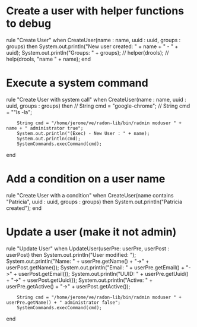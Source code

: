 

# Create a user with helper functions to debug
rule "Create User"
    when
        CreateUser(name : name, uuid : uuid, groups : groups)
    then
        System.out.println("New user created: " + name + " - " + uuid);
        System.out.println("Groups: " + groups);
//        helper(drools);
//        help(drools, "name " + name);
end



# Execute a system command
rule "Create User with system call"
    when
        CreateUser(name : name, uuid : uuid, groups : groups)
    then
        // String cmd = "google-chrome";
        // String cmd = ""ls -la";

        String cmd = "/home/jerome/ve/radon-lib/bin/radmin moduser " + name + " administrator true";
        System.out.println("(Exec) - New User : " + name);
        System.out.println(cmd);
        SystemCommands.execCommand(cmd);
end

# Add a condition on a user name
rule "Create User with a condition"
    when
        CreateUser(name contains "Patricia", uuid : uuid, groups : groups)
    then
        System.out.println("Patricia created");
end

# Update a user (make it not admin)
rule "Update User"
    when
        UpdateUser(userPre: userPre, userPost : userPost)
    then
        System.out.println("User modified: ");
        System.out.println("Name: " + userPre.getName() + "->" + userPost.getName());
        System.out.println("Email: " + userPre.getEmail() + "->" + userPost.getEmail());
        System.out.println("UUID: " + userPre.getUuid() + "->" + userPost.getUuid());
        System.out.println("Active: " + userPre.getActive() + "->" + userPost.getActive());
        
        String cmd = "/home/jerome/ve/radon-lib/bin/radmin moduser " + userPre.getName() + " administrator false";
        SystemCommands.execCommand(cmd);
end
